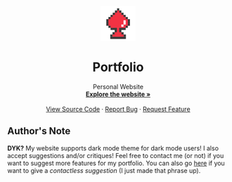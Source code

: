 <a id="readme-top"></a>

<!-- PROJECT LOGO -->
<br />
<div align="center">
  <a href="https://github.com/krislette/portfolio">
    <img src="assets/icon.png" alt="Logo" width="80" height="80">
  </a>

  <h1 align="center">Portfolio</h1>
  <p align="center">
    Personal Website
    <br />
    <a href="https://krislette.me"><strong>Explore the website »</strong></a>
    <br />
    <br />
    <a href="https://github.com/krislette/portfolio">View Source Code</a>
    ·
    <a href="https://github.com/krislette/portfolio/issues">Report Bug</a>
    ·
    <a href="https://github.com/krislette/portfolio/issues">Request Feature</a>
  </p>
</div>

## Author's Note
**DYK?** My website supports dark mode theme for dark mode users! I also accept suggestions and/or critiques!
Feel free to contact me (or not) if you want to suggest more features for my portfolio. You can also go 
[here](https://github.com/krislette/portfolio/issues) if you want to give a *contactless suggestion*
(I just made that phrase up). 
